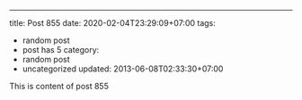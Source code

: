 ---
title: Post 855
date: 2020-02-04T23:29:09+07:00
tags:
  - random post
  - post has 5
category:
  - random post
  - uncategorized
updated: 2013-06-08T02:33:30+07:00

This is content of post 855